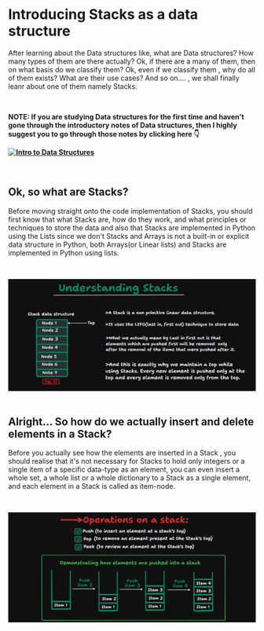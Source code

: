 # <h1>Introducing Stacks as a data structure</h1>

<p>
After learning about the Data structures like, what are Data structures? How many types of them are there
actually? Ok, if there are a many of them, then on what basis do we classify them? Ok, even if we classify
them , why do all of them exists? What are their use cases? And so on.... , we shall finally leanr about
one of them namely Stacks.
</p>
<br>
<p><b>NOTE: If you are studying Data structures for the first time and haven't gone through the
introductory notes of Data structures, then I highly suggest you to go through those notes by
clicking here 👇
<br>

[![Intro to Data Structures](https://img.shields.io/badge/Introduction%20to%20Data%20Structures-Click%20Here-green?labelColor=black&color=limeGreen&style=for-the-badge)](../README.md)
</b></p>
<br>

## <h2>Ok, so what are Stacks?</h2>
<p>Before moving straight onto the code implementation of Stacks, you should first know that
what Stacks are, how do they work, and what principles or techniques to store the data and also
that Stacks are implemented in Python using the Lists since we don't Stacks and Arrays is not a
built-in or explicit data structure in Python, both Arrays(or Linear lists) and Stacks are
implemented in Python using lists.</p>
<br>

![alt text](../Stacks/Notes%20images/image.png)
<br><br>

## <h2>Alright... So how do we actually insert and delete elements in a Stack?</h2>
<p>Before you actually see how the elements are inserted in a Stack , you should realise that
it's not necessary for Stacks to hold only integers or a single item of a specific data-type as
an element, you can even insert a whole set, a whole list or a whole dictionary to a Stack as
a single element, and each element in a Stack is called as item-node.</p>
<br>

![alt text](../Stacks/Notes%20images/OperationsOnStacks.png)